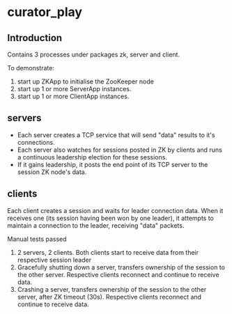 # curator_play

## Introduction

Contains 3 processes under packages zk, server and client.

To demonstrate:

1. start up ZKApp to initialise the ZooKeeper node
2. start up 1 or more ServerApp instances.
3. start up 1 or more ClientApp instances.

## servers

* Each server creates a TCP service that will send "data" results to it's connections.
* Each server also watches for sessions posted in ZK by clients and runs a continuous leadership election for these sessions.
* If it gains leadership, it posts the end point of its TCP server to the session ZK node's data.

## clients

Each client creates a session and waits for leader connection data.
When it receives one (its session having been won by one leader), it attempts to maintain a connection to the leader, receiving "data" packets.

Manual tests passed

1. 2 servers, 2 clients. Both clients start to receive data from their respective session leader
2. Gracefully shutting down a server, transfers ownership of the session to the other server. Respective clients reconnect and continue to receive data.
3. Crashing a server, transfers ownership of the session to the other server, after ZK timeout (30s). Respective clients reconnect and continue to receive data.
